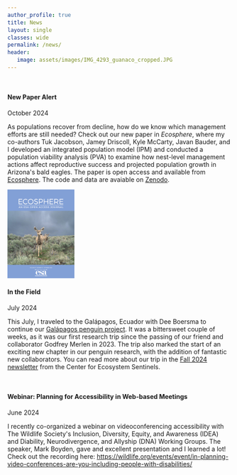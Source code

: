 ```yaml
---
author_profile: true
title: News
layout: single
classes: wide
permalink: /news/
header:
   image: assets/images/IMG_4293_guanaco_cropped.JPG
---
```


<br>

#### New Paper Alert

October 2024 <br>

As populations recover from decline, how do we know which management efforts are still needed?
Check out our new paper in <em>Ecosphere</em>, where my co-authors Tuk Jacobson,
Jamey Driscoll, Kyle McCarty, Javan Bauder, and I developed an integrated 
population model (IPM) and conducted a population viability analysis (PVA)
to examine how nest-level management actions affect reproductive success and 
projected population growth in Arizona's bald eagles.
The paper is open access and available from
[Ecosphere](https://esajournals.onlinelibrary.wiley.com/doi/10.1002/ecs2.4943). 
The code and data are avaiable on [Zenodo](https://zenodo.org/records/11051071).

<img src = "assets/images/JournalCover_2024_Ecosphere.JPG" alt="Journal cover with deer" width="30%">

<br>


#### In the Field

July 2024

This July, I traveled to the Galápagos, Ecuador with Dee Boersma to continue our
[Galápagos penguin project](https://ecosystemsentinels.org/galapagos-penguin-project/).
It was a bittersweet couple of weeks, as it was our first research trip
since the passing of our friend and collaborator Godfrey Merlen in 2023.
The trip also marked the start of an exciting new chapter in our penguin
research, with the addition of fantastic new collaborators. 
You can read more about our trip in the 
[Fall 2024 newsletter](https://ecosystemsentinels.org/field-updates-galapagos-islands-summer-2024/)
from the Center for Ecosystem Sentinels.

<br> 


#### Webinar: Planning for Accessibility in Web-based Meetings

June 2024 <br>

I recently co-organized a webinar on videoconferencing accessibility with The 
Wildlife Society's Inclusion, Diversity, Equity, and Awareness (IDEA) and 
Diability, Neurodivergence, and Allyship (DNA) Working Groups. The speaker, 
Mark Boyden, gave and excellent presentation and I learned a lot! Check out the 
recording here: <a>https://wildlife.org/events/event/in-planning-video-conferences-are-you-including-people-with-disabilities/</a>

